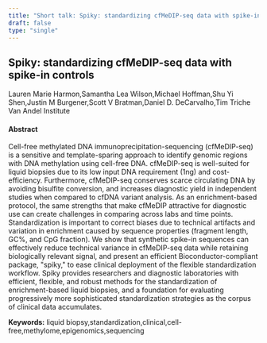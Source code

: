 ```yaml
---
title: "Short talk: Spiky: standardizing cfMeDIP-seq data with spike-in controls"
draft: false
type: "single"
---
```


## Spiky: standardizing cfMeDIP-seq data with spike-in controls
Lauren Marie Harmon,Samantha Lea Wilson,Michael Hoffman,Shu Yi Shen,Justin M Burgener,Scott V Bratman,Daniel D. DeCarvalho,Tim Triche
Van Andel Institute
#### Abstract

Cell-free methylated DNA immunoprecipitation-sequencing (cfMeDIP-seq) is a sensitive and template-sparing approach to identify genomic regions with DNA methylation using cell-free DNA. cfMeDIP-seq is well-suited for liquid biopsies due to its low input DNA requirement (1ng) and cost-efficiency. Furthermore, cfMeDIP-seq conserves scarce circulating DNA by avoiding bisulfite conversion, and increases diagnostic yield in independent studies when compared to cfDNA variant analysis. As an enrichment-based protocol, the same strengths that make cfMeDIP attractive for diagnostic use can create challenges in comparing across labs and time points. 
Standardization is important to correct biases due to technical artifacts and variation in enrichment caused by sequence properties (fragment length, GC%, and CpG fraction). We show that synthetic spike-in sequences can effectively reduce technical variance in cfMeDIP-seq data while retaining biologically relevant signal, and present an efficient Bioconductor-compliant package, "spiky," to ease clinical deployment of the flexible standardization workflow. Spiky provides researchers and diagnostic laboratories with  efficient, flexible, and robust methods for the standardization of enrichment-based liquid biopsies, and a foundation for evaluating progressively more sophisticated standardization strategies as the corpus of clinical data accumulates.

**Keywords:** liquid biopsy,standardization,clinical,cell-free,methylome,epigenomics,sequencing
